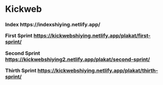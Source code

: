 # Kickweb

<h3>Index https://indexshiying.netlify.app/
  
First Sprint
  https://kickwebshiying.netlify.app/plakat/first-sprint/

Second Sprint
  https://kickwebshiying2.netlify.app/plakat/second-sprint/
    
Thirth Sprint
  https://kickwebshiying.netlify.app/plakat/thirth-sprint/
